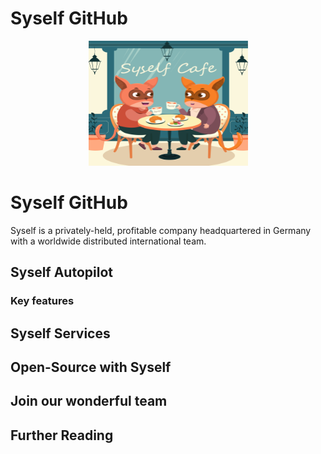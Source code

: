 # Syself GitHub

<p align="center">
  <img src="https://github.com/Sayanta66/test-readme/blob/main/img/03-1.png" width="255" height="200" alt="Ory - open source security infrastructure" />
</p>

# Syself GitHub

Syself is a privately-held, profitable company headquartered in Germany with a worldwide distributed international team.

## Syself Autopilot


### Key features


## Syself Services


## Open-Source with Syself


## Join our wonderful team


## Further Reading
